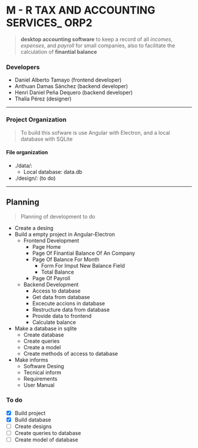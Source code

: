 # M - R TAX AND ACCOUNTING SERVICES_ ORP2
> **desktop accounting software** to keep a record of all *incomes*, *expenses*, and *payroll* for small companies, also to facilitate the calculation of **finantial balance**

### Developers
* Daniel Alberto Tamayo (frontend developer)
* Anthuan Damas Sánchez (backend developer)
* Henri Daniel Peña Dequero (backend developer)
* Thalía Pérez (designer)

---
### Project Organization
> To build this sofware is use Angular with Electron, and a local database with SQLite
#### File organization 
* ./data/: 
    * Local database: data.db
* ./design/: (to do)

---
## Planning
> Planning of development to do  
* Create a desing
* Build a empty project in Angular-Electron
    * Frontend Development
        * Page Home
        * Page Of Finantial Balance Of An Company
        * Page Of Balance For Month    
            * Form For Imput New Balance Field
            * Total Balance
        * Page Of Payroll
    * Backend Development
        * Access to database
        * Get data from database
        * Excecute accions in database  
        * Restructure data from database
        * Provide data to frontend
        * Calculate balance
* Make a database in sqlite
    * Create database
    * Create queries
    * Create a model
    * Create methods of access to database
* Make informs
    * Software Desing
    * Tecnical inform
    * Requirements
    * User Manual

### To do
* [X] Build project
* [X] Build database
* [ ] Create designs
* [ ] Create queries to database
* [ ] Create model of database
